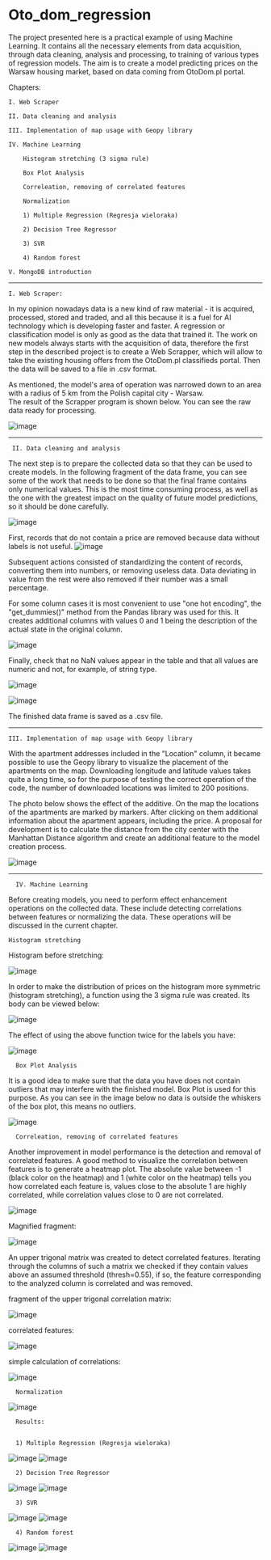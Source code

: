 # Oto_dom_regression
  The project presented here is a practical example of using Machine Learning. It contains all the necessary elements from data acquisition, through data cleaning, analysis and processing, to training of various types of regression models. The aim is to create a model predicting prices on the Warsaw housing market, based on data coming from OtoDom.pl portal.

Chapters:

    I. Web Scraper

    II. Data cleaning and analysis
  
    III. Implementation of map usage with Geopy library

    IV. Machine Learning

        Histogram stretching (3 sigma rule)
        
        Box Plot Analysis
        
        Correleation, removing of correlated features
        
        Normalization

        1) Multiple Regression (Regresja wieloraka)
  
        2) Decision Tree Regressor
  
        3) SVR
        
        4) Random forest

    V. MongoDB introduction

________________________________________________________________________________________________________________
    I. Web Scraper:
 
In my opinion nowadays data is a new kind of raw material - it is acquired, processed, stored and traded, and all this because it is a fuel for AI technology which is developing faster and faster. A regression or classification model is only as good as the data that trained it. The work on new models always starts with the acquisition of data, therefore the first step in the described project is to create a Web Scrapper, which will allow to take the existing housing offers from the OtoDom.pl classifieds portal. Then the data will be saved to a file in .csv format.
  
As mentioned, the model's area of operation was narrowed down to an area with a radius of 5 km from the Polish capital city - Warsaw.   
The result of the Scrapper program is shown below. You can see the raw data ready for processing.

![image](https://user-images.githubusercontent.com/83005003/164995134-a50d93d8-0c01-46f4-9cf5-f1dbdabfb34b.png)

__________________________________________________________________________________________________________________
     II. Data cleaning and analysis
  
The next step is to prepare the collected data so that they can be used to create models. In the following fragment of the data frame, you can see some of the work that needs to be done so that the final frame contains only numerical values. This is the most time consuming process, as well as the one with the greatest impact on the quality of future model predictions, so it should be done carefully.
 
![image](https://user-images.githubusercontent.com/83005003/168078902-c85b432c-9473-4c81-9f11-bd32c1da497c.png)

First, records that do not contain a price are removed because data without labels is not useful.
![image](https://user-images.githubusercontent.com/83005003/168093603-2665dc09-28b1-4725-8b76-8ed1b8380037.png)

Subsequent actions consisted of standardizing the content of records, converting them into numbers, or removing useless data. Data deviating in value from the rest were also removed if their number was a small percentage.

For some column cases it is most convenient to use "one hot encoding", the "get_dummies()" method from the Pandas library was used for this. It creates additional columns with values 0 and 1 being the description of the actual state in the original column. 

![image](https://user-images.githubusercontent.com/83005003/168099681-d28b41de-4d64-4173-bb5e-44f62f15e9ce.png)

Finally, check that no NaN values appear in the table and that all values are numeric and not, for example, of string type.

![image](https://user-images.githubusercontent.com/83005003/168100372-58125c48-e8e2-4674-85de-4c110beaa602.png)

![image](https://user-images.githubusercontent.com/83005003/168100501-50fe1757-1cd9-48e3-8647-bfcd1afba1f7.png)

The finished data frame is saved as a .csv file.

_____________________________________________________________________________________________________________________
    III. Implementation of map usage with Geopy library

With the apartment addresses included in the "Location" column, it became possible to use the Geopy library to visualize the placement of the apartments on the map.
Downloading longitude and latitude values takes quite a long time, so for the purpose of testing the correct operation of the code, the number of downloaded locations was limited to 200 positions.

The photo below shows the effect of the additive. On the map the locations of the apartments are marked by markers. After clicking on them additional information about the apartment appears, including the price. A proposal for development is to calculate the distance from the city center with the Manhattan Distance algorithm and create an additional feature to the model creation process.


![image](https://user-images.githubusercontent.com/83005003/168292058-d101789c-fdbd-4cc5-b866-ecc96c66456d.png)



__________________________________________________________________________________________________________________
      IV. Machine Learning


Before creating models, you need to perform effect enhancement operations on the collected data. These include detecting correlations between features or normalizing the data. These operations will be discussed in the current chapter.

    Histogram stretching
    
Histogram before stretching:

![image](https://user-images.githubusercontent.com/83005003/168494307-23c3ca35-9ee6-4f43-84e5-0fee0d5c70d5.png)


In order to make the distribution of prices on the histogram more symmetric (histogram stretching), a function using the 3 sigma rule was created. Its body can be viewed below:

![image](https://user-images.githubusercontent.com/83005003/168494416-71624b6d-1d1c-4a76-b2c1-3cb6d4f4def9.png)

The effect of using the above function twice for the labels you have:

![image](https://user-images.githubusercontent.com/83005003/168494439-d2697266-f131-45be-8baf-d99b50698d4e.png)


      Box Plot Analysis
      
It is a good idea to make sure that the data you have does not contain outliers that may interfere with the finished model. Box Plot is used for this purpose. As you can see in the image below no data is outside the whiskers of the box plot, this means no outliers.

![image](https://user-images.githubusercontent.com/83005003/168494587-4e7ca685-81ac-40d8-8816-f1cf5f244ac9.png)


      Correleation, removing of correlated features
      

Another improvement in model performance is the detection and removal of correlated features. A good method to visualize the correlation between features is to generate a heatmap plot. The absolute value between -1 (black color on the heatmap) and 1 (white color on the heatmap) tells you how correlated each feature is, values close to the absolute 1 are highly correlated, while correlation values close to 0 are not correlated.

![image](https://user-images.githubusercontent.com/83005003/168494722-c9cd4d8c-a29f-463b-b281-cb2f75e69d9d.png)

Magnified fragment:

![image](https://user-images.githubusercontent.com/83005003/168494780-633b17d7-8fc4-435b-9522-1e364312a253.png)


An upper trigonal matrix was created to detect correlated features. Iterating through the columns of such a matrix we checked if they contain values above an assumed threshold (thresh=0.55), if so, the feature corresponding to the analyzed column is correlated and was removed.

fragment of the upper trigonal correlation matrix:

![image](https://user-images.githubusercontent.com/83005003/168495260-307448a2-aabb-4814-8448-898ee39951ae.png)


correlated features:

![image](https://user-images.githubusercontent.com/83005003/168495295-06dd16ee-43bf-45d3-8bd5-7039c460774f.png)

simple calculation of correlations:

![image](https://user-images.githubusercontent.com/83005003/168495319-c81a0bea-f10e-473e-9987-d893dfd77422.png)


      Normalization
 
 ![image](https://user-images.githubusercontent.com/83005003/168495415-e38e19e3-0c06-443a-81c5-18b1aed26580.png)




      Results:


      1) Multiple Regression (Regresja wieloraka)
      
![image](https://user-images.githubusercontent.com/83005003/168580374-4ebde5d4-5c42-4c71-aa92-2a16e333f69d.png)
![image](https://user-images.githubusercontent.com/83005003/168580428-497154d7-39e0-4cc0-8f8c-8394ace644ab.png)


      2) Decision Tree Regressor
      
![image](https://user-images.githubusercontent.com/83005003/168580550-8d0b48c4-5276-49bf-8581-cbd7f8e60f5d.png)
![image](https://user-images.githubusercontent.com/83005003/168580582-88fea10b-4c0c-439e-86f5-057111e2eb20.png)

    
      3) SVR
      
![image](https://user-images.githubusercontent.com/83005003/168580654-d534892d-97ba-42e1-b087-3e438a203e5b.png)
![image](https://user-images.githubusercontent.com/83005003/168580691-7cb1adf2-39af-432d-98cf-145ce123a79a.png)


      4) Random forest
      
![image](https://user-images.githubusercontent.com/83005003/168580774-60d8f880-1425-45ab-82e4-40e437b45e18.png)
![image](https://user-images.githubusercontent.com/83005003/168580793-8999360e-fd8a-4fcf-9602-2ebf1378dc1f.png)


